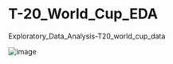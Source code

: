 # T-20_World_Cup_EDA
Exploratory_Data_Analysis-T20_world_cup_data


![image](https://user-images.githubusercontent.com/54509629/143788551-9e621db1-eba2-4b83-9384-d6738ba0abba.png)

